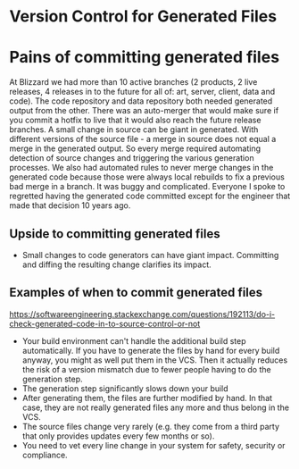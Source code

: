 # Version Control for Generated Files

# Pains of committing generated files

At Blizzard we had more than 10 active branches (2 products, 2 live releases, 4 releases in to the future for all of: art, server, client, data and code). The code repository and data repository both needed generated output from the other. There was an auto-merger that would make sure if you commit a hotfix to live that it would also reach the future release branches. A small change in source can be giant in generated. With different versions of the source file - a merge in source does not equal a merge in the generated output. So every merge required automating detection of source changes and triggering the various generation processes. We also had automated rules to never merge changes in the generated code because those were always local rebuilds to fix a previous bad merge in a branch.
It was buggy and complicated. Everyone I spoke to regretted having the generated code committed except for the engineer that made that decision 10 years ago.

## Upside to committing generated files

* Small changes to code generators can have giant impact. Committing and diffing the resulting change clarifies its impact.


##  Examples of when to commit generated files
https://softwareengineering.stackexchange.com/questions/192113/do-i-check-generated-code-in-to-source-control-or-not

* Your build environment can't handle the additional build step automatically. If you have to generate the files by hand for every build anyway, you might as well put them in the VCS. Then it actually reduces the risk of a version mismatch due to fewer people having to do the generation step.
* The generation step significantly slows down your build
* After generating them, the files are further modified by hand. In that case, they are not really generated files any more and thus belong in the VCS.
* The source files change very rarely (e.g. they come from a third party that only provides updates every few months or so).
* You need to vet every line change in your system for safety, security or compliance.
